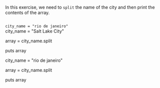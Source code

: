 In this exercise, we need to
`split` the name of the city
and then print the
contents of the array.

<codeblock language="ruby" type="exercise" testMode="fixedInput">
<code>
city_name = "rio de janeiro"
</code>

<hints>
<hint>
city_name = "Salt Lake City"

array = city_name.split

puts array
</hint>
</hints>

<solution>
city_name = "rio de janeiro"

array = city_name.split

puts array
</solution>
</codeblock>
